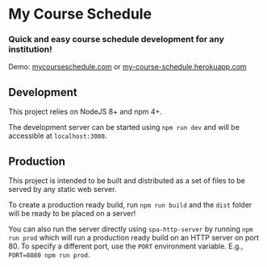 # My Course Schedule
### Quick and easy course schedule development for any institution!

Demo: [mycourseschedule.com](http://www.mycourseschedule.com/) or [my-course-schedule.herokuapp.com](https://my-course-schedule.herokuapp.com/)

## Development
This project relies on NodeJS 8+ and npm 4+.

The development server can be started using `npm run dev` and will be accessible at `localhost:3000`.

## Production
This project is intended to be built and distributed as a set of files to be served by any static web server.

To create a production ready build, run `npm run build` and the `dist` folder will be ready to be placed on a server!

You can also run the server directly using `spa-http-server` by running `npm run prod` which will run a production ready build on an HTTP server on port 80.
To specify a different port, use the `PORT` environment variable. E.g., `PORT=8080 npm run prod`.
